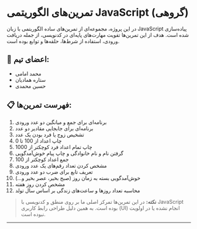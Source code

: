 # تمرین‌های الگوریتمی JavaScript (گروهی)

در این پروژه، مجموعه‌ای از تمرین‌های ساده الگوریتمی با زبان JavaScript پیاده‌سازی شده است. هدف از این تمرین‌ها تقویت مهارت‌های پایه‌ای در کدنویسی، از جمله دریافت ورودی، استفاده از شرط‌ها، حلقه‌ها و توابع بوده است.

## 👥 اعضای تیم:
- محمد امامی  
- ستاره همادیان  
- حسین محمدی 

## 📋 فهرست تمرین‌ها:
1. برنامه‌ای برای جمع و میانگین دو عدد ورودی  
2. برنامه‌ای برای جابجایی مقادیر دو عدد  
3. تشخیص زوج یا فرد بودن یک عدد  
4. چاپ اعداد از 100 تا 0  
5. چاپ تمام اعداد فرد کوچکتر از 1000  
6. گرفتن نام و نام خانوادگی و چاپ پیام خوش‌آمدگویی  
7. جمع اعداد کوچکتر از 100  
8. مشخص کردن تعداد رقم‌های یک عدد ورودی  
9. تعریف تابع برای ضرب دو عدد ورودی  
10. خوش‌آمدگویی بسته به زمان روز (صبح بخیر، عصر بخیر و...)  
11. مشخص کردن روز هفته  
12. محاسبه تعداد روزها و ساعت‌های زندگی بر اساس سال تولد  

> **نکته:** در این تمرین‌ها تمرکز اصلی ما بر روی منطق و کدنویسی با JavaScript بوده است. به همین دلیل طراحی رابط کاربری (UI) انجام نشده یا در اولویت نبوده است.

---
